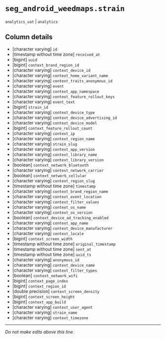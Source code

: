 # `seg_android_weedmaps.strain`
`analytics_uat` | `analytics`

## Column details
* [character varying] `id`
* [timestamp without time zone] `received_at`
* [bigint]    `uuid`
* [bigint]    `context_brand_region_id`
* [character varying] `context_device_id`
* [character varying] `context_home_variant_name`
* [character varying] `context_traits_anonymous_id`
* [character varying] `event`
* [character varying] `context_app_namespace`
* [character varying] `context_feature_rollout_keys`
* [character varying] `event_text`
* [bigint]    `strain_id`
* [character varying] `context_device_type`
* [character varying] `context_device_advertising_id`
* [character varying] `context_device_model`
* [bigint]    `context_feature_rollout_count`
* [character varying] `context_ip`
* [character varying] `context_region_name`
* [character varying] `strain_slug`
* [character varying] `context_app_version`
* [character varying] `context_library_name`
* [character varying] `context_library_version`
* [boolean]   `context_network_bluetooth`
* [character varying] `context_network_carrier`
* [boolean]   `context_network_cellular`
* [character varying] `context_region_slug`
* [timestamp without time zone] `timestamp`
* [character varying] `context_brand_region_name`
* [character varying] `context_event_location`
* [character varying] `context_filter_values`
* [character varying] `context_os_name`
* [character varying] `context_os_version`
* [boolean]   `context_device_ad_tracking_enabled`
* [character varying] `context_app_name`
* [character varying] `context_device_manufacturer`
* [character varying] `context_locale`
* [bigint]    `context_screen_width`
* [timestamp without time zone] `original_timestamp`
* [timestamp without time zone] `sent_at`
* [timestamp without time zone] `uuid_ts`
* [character varying] `anonymous_id`
* [character varying] `context_device_name`
* [character varying] `context_filter_types`
* [boolean]   `context_network_wifi`
* [bigint]    `context_page_index`
* [bigint]    `context_region_id`
* [double precision] `context_screen_density`
* [bigint]    `context_screen_height`
* [bigint]    `context_app_build`
* [character varying] `context_user_agent`
* [character varying] `strain_name`
* [character varying] `context_timezone`

-------------------------------------------------------------------------------
*Do not make edits above this line.*
